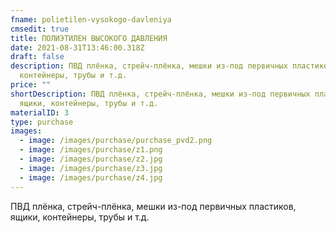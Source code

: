 ```yaml
---
fname: polietilen-vysokogo-davleniya
cmsedit: true
title: ПОЛИЭТИЛЕН ВЫСОКОГО ДАВЛЕНИЯ
date: 2021-08-31T13:46:00.318Z
draft: false
description: ПВД плёнка, стрейч-плёнка, мешки из-под первичных пластиков, ящики,
  контейнеры, трубы и т.д.
price: ""
shortDescription: ПВД плёнка, стрейч-плёнка, мешки из-под первичных пластиков,
  ящики, контейнеры, трубы и т.д.
materialID: 3
type: purchase
images:
  - image: /images/purchase/purchase_pvd2.png
  - image: /images/purchase/z1.png
  - image: /images/purchase/z2.jpg
  - image: /images/purchase/z3.jpg
  - image: /images/purchase/z4.jpg
---
```

ПВД плёнка, стрейч-плёнка, мешки из-под первичных пластиков, ящики, контейнеры, трубы и т.д.